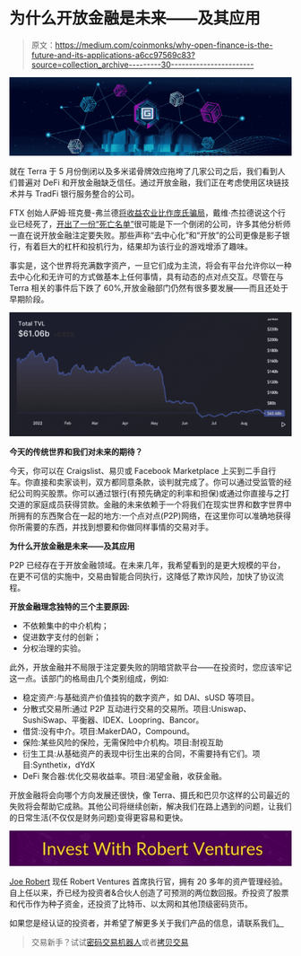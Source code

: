 # 为什么开放金融是未来——及其应用

> 原文：<https://medium.com/coinmonks/why-open-finance-is-the-future-and-its-applications-a6cc97569c83?source=collection_archive---------30----------------------->

![](img/54f38fb7f026eefb7fe9499d5ac3b9a0.png)

就在 Terra 于 5 月份倒闭以及多米诺骨牌效应拖垮了几家公司之后，我们看到人们普遍对 DeFi 和开放金融缺乏信任。通过开放金融，我们正在考虑使用区块链技术并与 TradFi 银行服务整合的公司。

FTX 创始人萨姆·班克曼-弗兰德[将收益农业比作庞氏骗局](https://coingeek.com/sam-bankman-fried-reveals-how-defi-works-like-ponzi-scheme/)，戴维·杰拉德说这个行业已经死了，[开出了一份“死亡名单”](https://davidgerard.co.uk/blockchain/2022/06/30/crypto-collapse-latest-the-defi-dead-and-dying-list/)很可能是下一个倒闭的公司，许多其他分析师一直在说开放金融注定要失败。那些声称“去中心化”和“开放”的公司更像是影子银行，有着巨大的杠杆和投机行为，结果却为该行业的游戏增添了趣味。

事实是，这个世界将充满数字资产，一旦它们成为主流，将会有平台允许你以一种去中心化和无许可的方式做基本上任何事情，具有动态的点对点交互。尽管在与 Terra 相关的事件后下跌了 60%,开放金融部门仍然有很多要发展——而且还处于早期阶段。

![](img/237db64636b668674681ce328ce73f1d.png)

**今天的传统世界和我们对未来的期待？**

今天，你可以在 Craigslist、易贝或 Facebook Marketplace 上买到二手自行车。你直接和卖家谈判，双方都同意条款，谈判就完成了。你可以通过受监管的经纪公司购买股票。你可以通过银行(有预先确定的利率和担保)或通过你直接与之打交道的家庭成员获得贷款。金融的未来依赖于一个将我们在现实世界和数字世界中所拥有的东西聚合在一起的地方:一个点对点(P2P)网络，在这里你可以准确地获得你所需要的东西，并找到想要和你做同样事情的交易对手。

**为什么开放金融是未来——及其应用**

P2P 已经存在于开放金融领域。在未来几年，我希望看到的是更大规模的平台，在更不可信的实施中，交易由智能合同执行，这降低了欺诈风险，加快了协议流程。

**开放金融理念独特的三个主要原因:**

*   不依赖集中的中介机构；
*   促进数字支付的创新；
*   分权治理的实验。

此外，开放金融并不局限于注定要失败的阴暗贷款平台——在投资时，您应该牢记这一点。该部门的格局由几个类别组成，例如:

*   稳定资产:与基础资产价值挂钩的数字资产，如 DAI、sUSD 等项目。
*   分散式交易所:通过 P2P 互动进行交易的交易所。项目:Uniswap、SushiSwap、平衡器、IDEX、Loopring、Bancor。
*   借贷:没有中介。项目:MakerDAO，Compound。
*   保险:某些风险的保险，无需保险中介机构。项目:耐视互助
*   衍生工具:从基础资产的表现中衍生出来的合同，不需要持有它们。项目:Synthetix，dYdX
*   DeFi 聚合器:优化交易收益率。项目:渴望金融，收获金融。

开放金融将会向哪个方向发展还很快，像 Terra、摄氏和巴贝尔这样的公司最近的失败将会帮助它成熟。其他公司将继续创新，解决我们在路上遇到的问题，让我们的日常生活(不仅仅是财务问题)变得更容易和更快。

[![](img/e461c72d9f58324c1a32b388416456ee.png)](https://robertventures.com/)

[Joe Robert](https://joerobert.com/) 现任 Robert Ventures 首席执行官，拥有 20 多年的资产管理经验。自上任以来，乔已经为投资者&合伙人创造了可预测的两位数回报。乔投资了股票和代币作为种子资金，还投资了比特币、以太网和其他顶级密码货币。

如果您是经认证的投资者，并希望了解更多关于我们产品的信息，请联系我们[。](https://robertventures.com/)

> 交易新手？试试[密码交易机器人](/coinmonks/crypto-trading-bot-c2ffce8acb2a)或者[拷贝交易](/coinmonks/top-10-crypto-copy-trading-platforms-for-beginners-d0c37c7d698c)